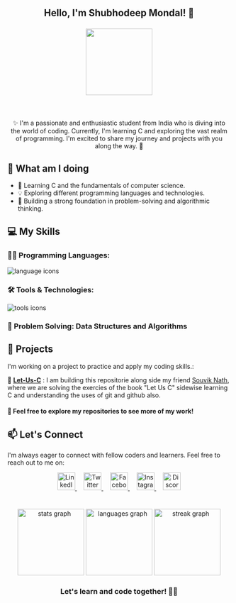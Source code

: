 <h2 align="center">Hello, I'm Shubhodeep Mondal! 👋</h2>

###

<div align="center">
  <img height="150" src="https://media.tenor.com/IMNDZBkct8gAAAAC/anime-girl.gif"  />
</div>

###

<br clear="both">

<p align="center">✨ I'm a passionate and enthusiastic student from India who is diving into the world of coding. Currently, I'm learning C and exploring the vast realm of programming. I'm excited to share my journey and projects with you along the way. 🎑</p>

###

## 🚀 What am I doing 

- 🌱 Learning C and the fundamentals of computer science.
- 💡 Exploring different programming languages and technologies.
- 🧠 Building a strong foundation in problem-solving and algorithmic thinking.
###

## 💻 My Skills
### **👨‍💻 Programming Languages**:
![language icons](https://skillicons.dev/icons?i=c)
### **🛠 Tools & Technologies**:
![tools icons](https://skillicons.dev/icons?i=git,github,vscode)
### **🎯 Problem Solving**: Data Structures and Algorithms  

###

## 🌟 Projects
I'm working on a project to practice and apply my coding skills.:

📌 **[Let-Us-C](https://github.com/Spidy394/Let-us-C.git)** : I am building this repositorie along side my friend [Souvik Nath](https://github.com/souvik3069), where we are solving the exercies of the book "Let Us C" sidewise learning C and understanding the uses of git and github also.

#### 🧧 Feel free to explore my repositories to see more of my work!

## 📫 Let's Connect
I'm always eager to connect with fellow coders and learners. Feel free to reach out to me on:

<!-- Social Media Links -->
<div align="center">
  <a href="https://www.linkedin.com/in/shubhodeep-mondal-428403216/" target="_blank">
    <img src="https://cdn.simpleicons.org/linkedin/0A66C2" height="40" alt="LinkedIn Logo" />
  </a>&nbsp;&nbsp;&nbsp;
  <a href="https://twitter.com/0Shubhodee65108" target="_blank">
    <img src="https://cdn.simpleicons.org/twitter/1DA1F2" height="40" alt="Twitter Logo" />
  </a>&nbsp;&nbsp;&nbsp;
  <a href="https://www.facebook.com/shubho.deep.16" target="_blank">
    <img src="https://cdn.simpleicons.org/facebook/1877F2" height="40" alt="Facebook Logo" />
  </a>&nbsp;&nbsp;&nbsp;
  <a href="https://www.instagram.com/shubho_deep_09/" target="_blank">
    <img src="https://cdn.simpleicons.org/instagram/E4405F" height="40" alt="Instagram Logo" />
  </a>&nbsp;&nbsp;&nbsp;
  <a href="https://discord.gg/GB2WCpNqdY" target="_blank">
    <img src="https://cdn.simpleicons.org/discord/5865F2" height="40" alt="Discord Logo" />
  </a>
</div>


#

###

<div align="center">
  <img src="https://github-readme-stats.vercel.app/api?username=Spidy394&hide_title=true&hide_rank=false&show_icons=true&include_all_commits=true&count_private=true&disable_animations=false&theme=dracula&locale=en&hide_border=false&order=1" height="150" alt="stats graph"  />
  <img src="https://github-readme-stats.vercel.app/api/top-langs?username=Spidy394&locale=en&hide_title=false&layout=compact&card_width=320&langs_count=5&theme=dracula&hide_border=false&order=2" height="150" alt="languages graph"  />
  <img src="https://streak-stats.demolab.com?user=Spidy394&locale=en&mode=daily&theme=dracula&hide_border=false&border_radius=5&order=3" height="150" alt="streak graph"  />
</div>


<h3 align="center">Let's learn and code together! 🤝🤍 </h3>

#
